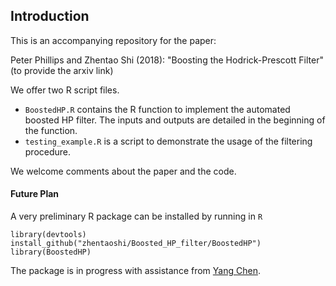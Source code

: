 ﻿
## Introduction

This is an accompanying repository for the paper:

Peter Phillips and Zhentao Shi (2018): "Boosting the Hodrick-Prescott Filter" (to provide the arxiv link)

We offer two R script files.

* `BoostedHP.R` contains the R function to implement the automated boosted HP filter.
The inputs and outputs are detailed in the beginning of the function.
* `testing_example.R` is a script to demonstrate the usage of the filtering procedure.

We welcome comments about the paper and the code.


#### Future Plan

A very preliminary R package can be installed by running in `R`
```
library(devtools)
install_github("zhentaoshi/Boosted_HP_filter/BoostedHP")
library(BoostedHP)
```
The package is in progress with assistance from [Yang Chen](https://github.com/chenyang45).
